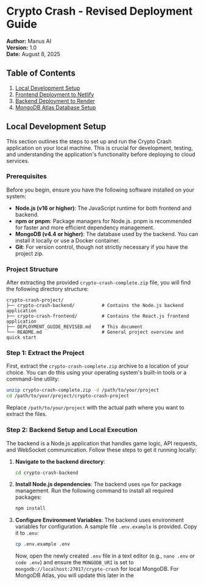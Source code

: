 # Crypto Crash - Revised Deployment Guide

**Author:** Manus AI  
**Version:** 1.0  
**Date:** August 8, 2025

## Table of Contents

1. [Local Development Setup](#local-development-setup)
2. [Frontend Deployment to Netlify](#frontend-deployment-to-netlify)
3. [Backend Deployment to Render](#backend-deployment-to-render)
4. [MongoDB Atlas Database Setup](#mongodb-atlas-database-setup)

## Local Development Setup

This section outlines the steps to set up and run the Crypto Crash application on your local machine. This is crucial for development, testing, and understanding the application's functionality before deploying to cloud services.

### Prerequisites

Before you begin, ensure you have the following software installed on your system:

- **Node.js (v16 or higher)**: The JavaScript runtime for both frontend and backend.
- **npm or pnpm**: Package managers for Node.js. pnpm is recommended for faster and more efficient dependency management.
- **MongoDB (v4.4 or higher)**: The database used by the backend. You can install it locally or use a Docker container.
- **Git**: For version control, though not strictly necessary if you have the project zip.

### Project Structure

After extracting the provided `crypto-crash-complete.zip` file, you will find the following directory structure:

```
crypto-crash-project/
├── crypto-crash-backend/          # Contains the Node.js backend application
├── crypto-crash-frontend/         # Contains the React.js frontend application
├── DEPLOYMENT_GUIDE_REVISED.md    # This document
└── README.md                      # General project overview and quick start
```

### Step 1: Extract the Project

First, extract the `crypto-crash-complete.zip` archive to a location of your choice. You can do this using your operating system's built-in tools or a command-line utility:

```bash
unzip crypto-crash-complete.zip -d /path/to/your/project
cd /path/to/your/project/crypto-crash-project
```

Replace `/path/to/your/project` with the actual path where you want to extract the files.

### Step 2: Backend Setup and Local Execution

The backend is a Node.js application that handles game logic, API requests, and WebSocket communication. Follow these steps to get it running locally:

1.  **Navigate to the backend directory**:
    ```bash
    cd crypto-crash-backend
    ```

2.  **Install Node.js dependencies**: The backend uses `npm` for package management. Run the following command to install all required packages:
    ```bash
    npm install
    ```

3.  **Configure Environment Variables**: The backend uses environment variables for configuration. A sample file `.env.example` is provided. Copy it to `.env`:
    ```bash
    cp .env.example .env
    ```
    Now, open the newly created `.env` file in a text editor (e.g., `nano .env` or `code .env`) and ensure the `MONGODB_URI` is set to `mongodb://localhost:27017/crypto-crash` for local MongoDB. For MongoDB Atlas, you will update this later in the 

